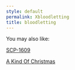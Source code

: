 ```yaml
---
style: default
permalink: Xbloodletting
title: bloodletting
---
```

You may also like:

[SCP-1609](http://scp-wiki.net/scp-1609)

[A Kind Of Christmas](http://scp-wiki.net/a-kind-of-christmas)
